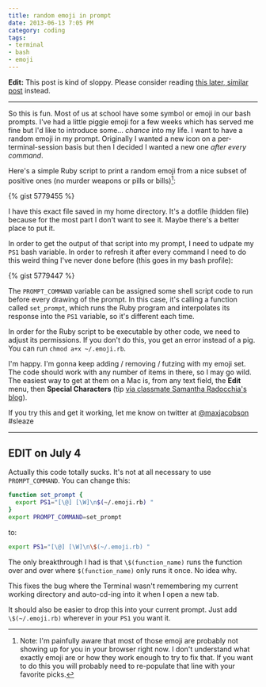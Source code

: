 ```yaml
---
title: random emoji in prompt
date: 2013-06-13 7:05 PM
category: coding
tags:
- terminal
- bash
- emoji
---
```


**Edit:** This post is kind of sloppy.
Please consider reading [this later, similar post](/2016/the-first-useful-thing-i-wrote-in-rust/) instead.

---

So this is fun. Most of us at school have some symbol or emoji in our bash prompts. I've had a little piggie emoji for a few weeks which has served me fine but I'd like to introduce some... *chance* into my life. I want to have a random emoji in my prompt. Originally I wanted a new icon on a per-terminal-session basis but then I decided I wanted a new one *after every command*.

Here's a simple Ruby script to print a random emoji from a nice subset of positive ones (no murder weapons or pills or bills)[^encodingmakesmesad]:

[^encodingmakesmesad]: Note: I'm painfully aware that most of those emoji are probably not showing up for you in your browser right now. I don't understand what exactly emoji are or how they work enough to try to fix that. If you want to do this you will probably need to re-populate that line with your favorite picks.

{% gist 5779455 %}

I have this exact file saved in my home directory. It's a dotfile (hidden file) because for the most part I don't want to see it. Maybe there's a better place to put it.

In order to get the output of that script into my prompt, I need to udpate my `PS1` bash variable. In order to refresh it after every command I need to do this weird thing I've never done before (this goes in my bash profile):

{% gist 5779447 %}

The `PROMPT_COMMAND` variable can be assigned some shell script code to run before every drawing of the prompt. In this case, it's calling a function called `set_prompt`, which runs the Ruby program and interpolates its response into the `PS1` variable, so it's different each time.

In order for the Ruby script to be executable by other code, we need to adjust its permissions. If you don't do this, you get an error instead of a pig. You can run `chmod a+x ~/.emoji.rb`.

I'm happy. I'm gonna keep adding / removing / futzing with my emoji set. The code should work with any number of items in there, so I may go wild. The easiest way to get at them on a Mac is, from any text field, the **Edit** menu, then **Special Characters** (tip [via classmate Samantha Radocchia's blog](http://blog.samantharadocchia.com/post/52272246893/heres-how-customize-the-command-line-by-adding-emoji)).

If you try this and get it working, let me know on twitter at [@maxjacobson](http://twitter.com/maxjacobson) #sleaze

* * *

## EDIT on July 4

Actually this code totally sucks. It's not at all necessary to use `PROMPT_COMMAND`. You can change this:

```bash
function set_prompt {
  export PS1="[\@] [\W]\n$(~/.emoji.rb) "
}
export PROMPT_COMMAND=set_prompt
```

to:

```bash
export PS1="[\@] [\W]\n\$(~/.emoji.rb) "
```

The only breakthrough I had is that `\$(function_name)` runs the function over and over where `$(function_name)` only runs it once. No idea why.

This fixes the bug where the Terminal wasn't remembering my current working directory and auto-cd-ing into it when I open a new tab.

It should also be easier to drop this into your current prompt. Just add `\$(~/.emoji.rb)` wherever in your `PS1` you want it.
